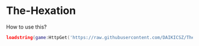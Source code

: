 # The-Hexation
How to use this?
```lua
loadstring(game:HttpGet('https://raw.githubusercontent.com/DAIKICSZ/The-Hexation/blob/main/da.lua'))()
```
